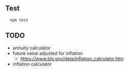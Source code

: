 

## Test

```
  npm test
```



## TODO

* annuity calculator
* future value adjusted for inflation
  * https://www.bls.gov/data/inflation_calculator.htm
* inflation calculator
